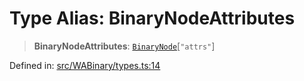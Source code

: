 # Type Alias: BinaryNodeAttributes

> **BinaryNodeAttributes**: [`BinaryNode`](BinaryNode.md)\[`"attrs"`\]

Defined in: [src/WABinary/types.ts:14](https://github.com/Fokusdotid/Baileys/blob/039f28db78950e3bac7c407f144ea390dcdf207d/src/WABinary/types.ts#L14)
